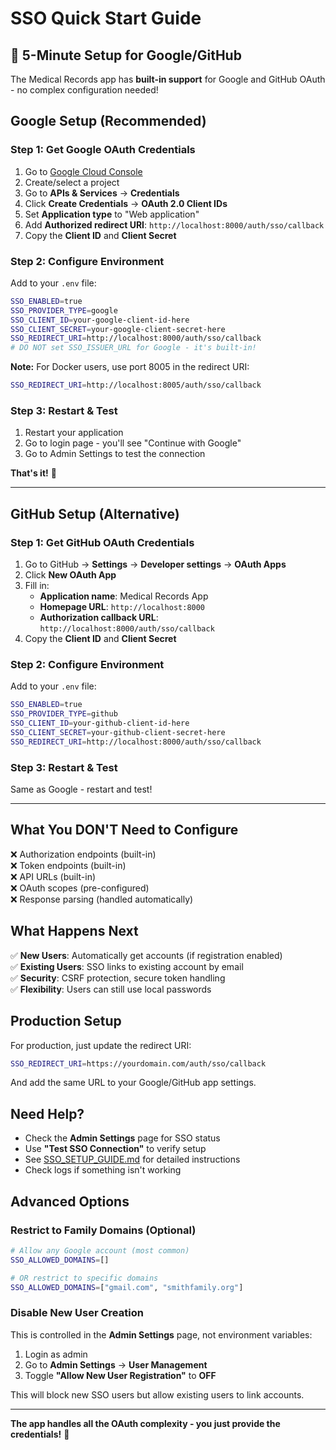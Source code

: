 # SSO Quick Start Guide

## 🚀 5-Minute Setup for Google/GitHub

The Medical Records app has **built-in support** for Google and GitHub OAuth - no complex configuration needed!

## Google Setup (Recommended)

### Step 1: Get Google OAuth Credentials
1. Go to [Google Cloud Console](https://console.cloud.google.com/)
2. Create/select a project
3. Go to **APIs & Services** → **Credentials**
4. Click **Create Credentials** → **OAuth 2.0 Client IDs**
5. Set **Application type** to "Web application"
6. Add **Authorized redirect URI**: `http://localhost:8000/auth/sso/callback`
7. Copy the **Client ID** and **Client Secret**

### Step 2: Configure Environment
Add to your `.env` file:
```bash
SSO_ENABLED=true
SSO_PROVIDER_TYPE=google
SSO_CLIENT_ID=your-google-client-id-here
SSO_CLIENT_SECRET=your-google-client-secret-here
SSO_REDIRECT_URI=http://localhost:8000/auth/sso/callback
# DO NOT set SSO_ISSUER_URL for Google - it's built-in!
```

**Note:** For Docker users, use port 8005 in the redirect URI:
```bash
SSO_REDIRECT_URI=http://localhost:8005/auth/sso/callback
```

### Step 3: Restart & Test
1. Restart your application
2. Go to login page - you'll see "Continue with Google"
3. Go to Admin Settings to test the connection

**That's it!** 🎉

---

## GitHub Setup (Alternative)

### Step 1: Get GitHub OAuth Credentials  
1. Go to GitHub → **Settings** → **Developer settings** → **OAuth Apps**
2. Click **New OAuth App**
3. Fill in:
   - **Application name**: Medical Records App
   - **Homepage URL**: `http://localhost:8000`
   - **Authorization callback URL**: `http://localhost:8000/auth/sso/callback`
4. Copy the **Client ID** and **Client Secret**

### Step 2: Configure Environment
Add to your `.env` file:
```bash
SSO_ENABLED=true
SSO_PROVIDER_TYPE=github
SSO_CLIENT_ID=your-github-client-id-here
SSO_CLIENT_SECRET=your-github-client-secret-here
SSO_REDIRECT_URI=http://localhost:8000/auth/sso/callback
```

### Step 3: Restart & Test
Same as Google - restart and test!

---

## What You DON'T Need to Configure

❌ Authorization endpoints (built-in)  
❌ Token endpoints (built-in)  
❌ API URLs (built-in)  
❌ OAuth scopes (pre-configured)  
❌ Response parsing (handled automatically)

## What Happens Next

✅ **New Users**: Automatically get accounts (if registration enabled)  
✅ **Existing Users**: SSO links to existing account by email  
✅ **Security**: CSRF protection, secure token handling  
✅ **Flexibility**: Users can still use local passwords  

## Production Setup

For production, just update the redirect URI:
```bash
SSO_REDIRECT_URI=https://yourdomain.com/auth/sso/callback
```

And add the same URL to your Google/GitHub app settings.

## Need Help?

- Check the **Admin Settings** page for SSO status
- Use **"Test SSO Connection"** to verify setup
- See [SSO_SETUP_GUIDE.md](SSO_SETUP_GUIDE.md) for detailed instructions
- Check logs if something isn't working

## Advanced Options

### Restrict to Family Domains (Optional)
```bash
# Allow any Google account (most common)
SSO_ALLOWED_DOMAINS=[]

# OR restrict to specific domains  
SSO_ALLOWED_DOMAINS=["gmail.com", "smithfamily.org"]
```

### Disable New User Creation
This is controlled in the **Admin Settings** page, not environment variables:

1. Login as admin
2. Go to **Admin Settings** → **User Management** 
3. Toggle **"Allow New User Registration"** to **OFF**

This will block new SSO users but allow existing users to link accounts.

---

**The app handles all the OAuth complexity - you just provide the credentials!** 🎯
